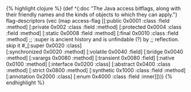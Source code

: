 {% highlight clojure %}
(def ^{:doc "The Java access bitflags, along with their friendly names and
the kinds of objects to which they can apply."}
  flag-descriptors
  (vec
   (map access-flag
        [[:public 0x0001 :class :field :method]
         [:private 0x002 :class :field :method]
         [:protected 0x0004  :class :field :method]
         [:static 0x0008  :field :method]
         [:final 0x0010  :class :field :method]
         ;; :super is ancient history and is unfindable (?) by
         ;; reflection. skip it
         #_[:super 0x0020  :class]        
         [:synchronized 0x0020  :method]
         [:volatile 0x0040  :field]
         [:bridge 0x0040  :method]
         [:varargs 0x0080  :method]
         [:transient 0x0080  :field]
         [:native 0x0100  :method]
         [:interface 0x0200  :class]
         [:abstract 0x0400  :class :method]
         [:strict 0x0800  :method]
         [:synthetic 0x1000  :class :field :method]
         [:annotation 0x2000  :class]
         [:enum 0x4000  :class :field :inner]])))
{% endhighlight %}
